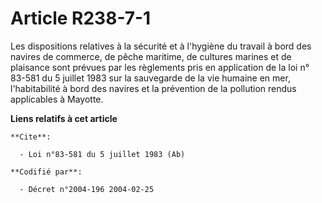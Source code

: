 # Article R238-7-1

Les dispositions relatives à la sécurité et à l'hygiène du travail à bord des navires de commerce, de pêche maritime, de
cultures marines et de plaisance sont prévues par les règlements pris en application de la loi n° 83-581 du 5 juillet 1983
sur la sauvegarde de la vie humaine en mer, l'habitabilité à bord des navires et la prévention de la pollution rendus
applicables à Mayotte.

**Liens relatifs à cet article**

	**Cite**:

	  - Loi n°83-581 du 5 juillet 1983 (Ab)

	**Codifié par**:

	  - Décret n°2004-196 2004-02-25
